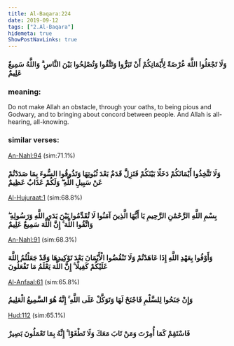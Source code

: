 ```yaml
---
title: Al-Baqara:224
date: 2019-09-12
tags: ["2.Al-Baqara"]
hidemeta: true 
ShowPostNavLinks: true 
---
```

### وَلَا تَجْعَلُوا اللَّهَ عُرْضَةً لِأَيْمَانِكُمْ أَنْ تَبَرُّوا وَتَتَّقُوا وَتُصْلِحُوا بَيْنَ النَّاسِ ۗ وَاللَّهُ سَمِيعٌ عَلِيمٌ
### meaning: 
Do not make Allah an obstacle, through your oaths, to being pious and Godwary, and to bringing about concord between people. And Allah is all-hearing, all-knowing.
### similar verses: 

[An-Nahl:94](/16/94) (sim:71.1%)

### وَلَا تَتَّخِذُوا أَيْمَانَكُمْ دَخَلًا بَيْنَكُمْ فَتَزِلَّ قَدَمٌ بَعْدَ ثُبُوتِهَا وَتَذُوقُوا السُّوءَ بِمَا صَدَدْتُمْ عَنْ سَبِيلِ اللَّهِ ۖ وَلَكُمْ عَذَابٌ عَظِيمٌ

[Al-Hujuraat:1](/49/1) (sim:68.8%)

### بِسْمِ اللَّهِ الرَّحْمَٰنِ الرَّحِيمِ يَا أَيُّهَا الَّذِينَ آمَنُوا لَا تُقَدِّمُوا بَيْنَ يَدَيِ اللَّهِ وَرَسُولِهِ ۖ وَاتَّقُوا اللَّهَ ۚ إِنَّ اللَّهَ سَمِيعٌ عَلِيمٌ

[An-Nahl:91](/16/91) (sim:68.3%)

### وَأَوْفُوا بِعَهْدِ اللَّهِ إِذَا عَاهَدْتُمْ وَلَا تَنْقُضُوا الْأَيْمَانَ بَعْدَ تَوْكِيدِهَا وَقَدْ جَعَلْتُمُ اللَّهَ عَلَيْكُمْ كَفِيلًا ۚ إِنَّ اللَّهَ يَعْلَمُ مَا تَفْعَلُونَ

[Al-Anfaal:61](/8/61) (sim:65.8%)

### وَإِنْ جَنَحُوا لِلسَّلْمِ فَاجْنَحْ لَهَا وَتَوَكَّلْ عَلَى اللَّهِ ۚ إِنَّهُ هُوَ السَّمِيعُ الْعَلِيمُ

[Hud:112](/11/112) (sim:65.1%)

### فَاسْتَقِمْ كَمَا أُمِرْتَ وَمَنْ تَابَ مَعَكَ وَلَا تَطْغَوْا ۚ إِنَّهُ بِمَا تَعْمَلُونَ بَصِيرٌ
